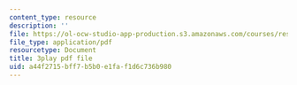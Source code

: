 ```yaml
---
content_type: resource
description: ''
file: https://ol-ocw-studio-app-production.s3.amazonaws.com/courses/res-18-007-calculus-revisited-multivariable-calculus-fall-2011/a44f2715bff7b5b0e1faf1d6c736b980_sSuZn6KHLnU.pdf
file_type: application/pdf
resourcetype: Document
title: 3play pdf file
uid: a44f2715-bff7-b5b0-e1fa-f1d6c736b980
---
```

